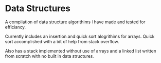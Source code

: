# Data Structures

A compliation of data structure algorithims I have made and tested for efficiancy.

Currently includes an insertion and quick sort alogrithims for arrays. Quick sort
accomplished with a bit of help from stack overflow.

Also has a stack implemented without use of arrays and a linked list
written from scratch with no built in data structures.
